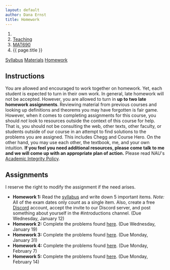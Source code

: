 ```yaml
---
layout: default
author: Dana Ernst
title: Homework
---
```


<ol class="breadcrumb">
  <li><a href="/"><i class="fa fa-home"></i></a></li>
  <li><a href="/teaching/">Teaching</a></li>
  <li><a href="/teaching/mat690s22">MAT690</a></li>
  <li class="active">{{ page.title }}</li>
</ol>

<div class="row">
<div class="col-xs-12">
<div class="btn-group btn-group-justified">
<a class="btn btn-default btn-success" href="{{site.baseurl}}/teaching/mat690s22/syllabus/">Syllabus</a>
<a class="btn btn-default btn-primary" href="{{site.baseurl}}/teaching/mat690s22/materials/">Materials</a>
<a class="btn btn-default btn-warning" href="{{site.baseurl}}/teaching/mat690s22/homework/">Homework</a>
</div>
</div>
</div>

## Instructions ##
You are allowed and encouraged to work together on homework. Yet, each student is expected to turn in their own work. In general, late homework will not be accepted. However, you are allowed to turn in **up to two late homework assignments**. Reviewing material from previous courses and looking up definitions and theorems you may have forgotten is fair game. However, when it comes to completing assignments for this course, you should *not* look to resources outside the context of this course for help.  That is, you should not be consulting the web, other texts, other faculty, or students outside of our course in an attempt to find solutions to the problems you are assigned.  This includes Chegg and Course Hero. On the other hand, you may use each other, the textbook, me, and your own intuition. **If you feel you need additional resources, please come talk to me and we will come up with an appropriate plan of action.** Please read NAU's [Academic Integrity Policy](https://www5.nau.edu/policies/Client/Details/828?whoIsLooking=Students&pertainsTo=All&sortDirection=Ascending&page=1).

## Assignments ##
I reserve the right to modify the assignment if the need arises.  

- **Homework 1:** Read the [syllabus]({{site.baseurl}}/teaching/mat690s22/syllabus/) and write down 5 important items. *Note:*  All of the exam dates only count as a single item. Also, create a free [Discord](http://discord.com) account, accept the invite to our Discord server, and post something about yourself in the #introductions channel. (Due Wednesday, January 12)
- **Homework 2:** Complete the problems found [here]({{site.baseurl}}/teaching/mat690s22/690HW2.pdf). (Due Wednesday, January 19)
- **Homework 3:** Complete the problems found [here]({{site.baseurl}}/teaching/mat690s22/690HW3.pdf). (Due Monday, January 31)
- **Homework 4:** Complete the problems found [here]({{site.baseurl}}/teaching/mat690s22/690HW4.pdf). (Due Monday, February 7)
- **Homework 5:** Complete the problems found [here]({{site.baseurl}}/teaching/mat690s22/690HW5.pdf). (Due Monday, February 14)
